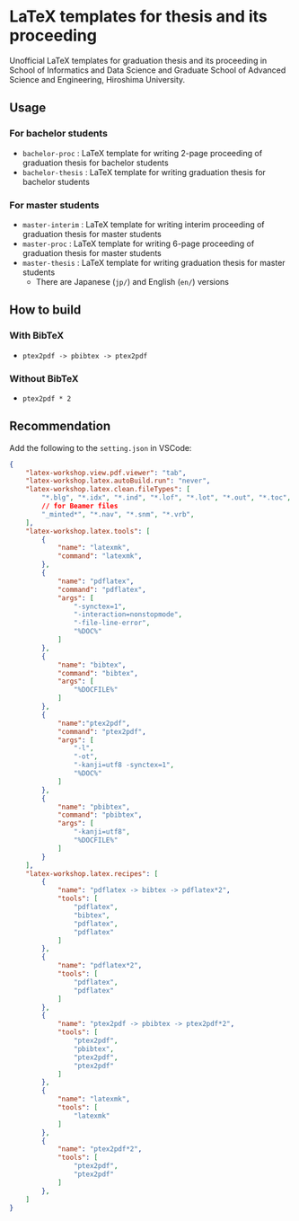 # LaTeX templates for thesis and its proceeding

Unofficial LaTeX templates for graduation thesis and its proceeding in School of Informatics and Data Science and Graduate School of Advanced Science and Engineering, Hiroshima University.

## Usage

### For bachelor students
- `bachelor-proc` : LaTeX template for writing 2-page proceeding of graduation thesis for bachelor students
- `bachelor-thesis` : LaTeX template for writing graduation thesis for bachelor students

### For master students

- `master-interim` : LaTeX template for writing interim proceeding of graduation thesis for master students
- `master-proc` : LaTeX template for writing 6-page proceeding of graduation thesis for master students
- `master-thesis` : LaTeX template for writing graduation thesis for master students
  - There are Japanese (`jp/`) and English (`en/`) versions


## How to build

### With BibTeX

- `ptex2pdf -> pbibtex -> ptex2pdf`


### Without BibTeX

- `ptex2pdf * 2`

## Recommendation

Add the following to the `setting.json` in VSCode:

```json
{
    "latex-workshop.view.pdf.viewer": "tab",
    "latex-workshop.latex.autoBuild.run": "never",
    "latex-workshop.latex.clean.fileTypes": [
        "*.blg", "*.idx", "*.ind", "*.lof", "*.lot", "*.out", "*.toc", "*.acn", "*.acr", "*.alg", "*.glg", "*.glo", "*.gls", "*.ist", "*.fls", "*.log", "*.fdb_latexmk", "*.synctex.gz",
        // for Beamer files
        "_minted*", "*.nav", "*.snm", "*.vrb",
    ],
    "latex-workshop.latex.tools": [
        {
            "name": "latexmk",
            "command": "latexmk",
        },
        {
            "name": "pdflatex",
            "command": "pdflatex",
            "args": [
                "-synctex=1",
                "-interaction=nonstopmode",
                "-file-line-error",
                "%DOC%"
            ]
        },
        {
            "name": "bibtex",
            "command": "bibtex",
            "args": [
                "%DOCFILE%"
            ]
        },
        {
            "name":"ptex2pdf",
            "command": "ptex2pdf",
            "args": [
                "-l",
                "-ot",
                "-kanji=utf8 -synctex=1",
                "%DOC%"
            ]
        },
        {
            "name": "pbibtex",
            "command": "pbibtex",
            "args": [
                "-kanji=utf8",
                "%DOCFILE%"
            ]
        }
    ],
    "latex-workshop.latex.recipes": [
        {
            "name": "pdflatex -> bibtex -> pdflatex*2",
            "tools": [
                "pdflatex",
                "bibtex",
                "pdflatex",
                "pdflatex"
            ]
        },
        {
            "name": "pdflatex*2",
            "tools": [
                "pdflatex",
                "pdflatex"
            ]
        },
        {
            "name": "ptex2pdf -> pbibtex -> ptex2pdf*2",
            "tools": [
                "ptex2pdf",
                "pbibtex",
                "ptex2pdf",
                "ptex2pdf"
            ]
        },
        {
            "name": "latexmk",
            "tools": [
                "latexmk"
            ]
        },
        {
            "name": "ptex2pdf*2",
            "tools": [
                "ptex2pdf",
                "ptex2pdf"
            ]
        },
    ]
}
```
